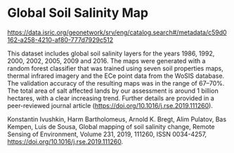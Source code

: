 # Global Soil Salinity Map

https://data.isric.org/geonetwork/srv/eng/catalog.search#/metadata/c59d0162-a258-4210-af80-777d7929c512

This dataset includes global soil salinity layers for the years 1986, 1992,
2000, 2002, 2005, 2009 and 2016. The maps were generated with a random forest
classifier that was trained using seven soil properties maps, thermal infrared
imagery and the ECe point data from the WoSIS database. The validation accuracy
of the resulting maps was in the range of 67–70%. The total area of salt
affected lands by our assessment is around 1 billion hectares, with a clear
increasing trend. Further details are provided in a peer-reviewed journal
article (https://doi.org/10.1016/j.rse.2019.111260).

Konstantin Ivushkin, Harm Bartholomeus, Arnold K. Bregt, Alim Pulatov, Bas Kempen, Luis de Sousa,
Global mapping of soil salinity change,
Remote Sensing of Environment,
Volume 231,
2019,
111260,
ISSN 0034-4257,
https://doi.org/10.1016/j.rse.2019.111260.
